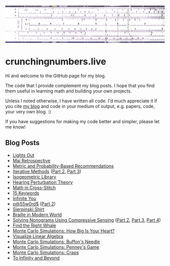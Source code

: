 ![crunchingnumbers.live](banner.png?raw=true)

# crunchingnumbers.live
Hi and welcome to the GitHub page for my blog.

The code that I provide complement my blog posts. I hope that you find them useful in learning math and building your own projects.

Unless I noted otherwise, I have written all code. I'd much appreciate it if you cite [my blog](https://crunchingnumbers.live) and code in your medium of output, e.g. papers, code, your very own blog. :)

If you have suggestions for making my code better and simpler, please let me know!

## Blog Posts
- [Lights Out](https://crunchingnumbers.live/2018/04/07/lights-out/)
- [Mai Retrospective](https://crunchingnumbers.live/2018/03/25/mai-retrospective/)
- [Metric and Probability-Based Recommendations](https://crunchingnumbers.live/2017/09/15/metric-and-probability-based-recommendations/)
- [Iterative Methods](https://crunchingnumbers.live/2017/07/01/iterative-methods-part-1/) ([Part 2](https://crunchingnumbers.live/2017/07/09/iterative-methods-part-2/), [Part 3](https://crunchingnumbers.live/2017/09/08/iterative-methods-part-3/))
- [Isogeometric Library](https://crunchingnumbers.live/2017/06/27/isogeometric-analysis-library/)
- [Hearing Perturbation Theory](https://crunchingnumbers.live/2017/06/23/hearing-perturbation-theory/)
- [Math in Cross-Stitch](https://crunchingnumbers.live/2017/06/11/math-in-cross-stitch/)
- [15 Keywords](https://crunchingnumbers.live/2017/04/01/15-keywords/)
- [Infinite You](https://crunchingnumbers.live/2017/02/06/infinite-you/)
- [p@55w0rd$](https://crunchingnumbers.live/2016/11/18/passwords-part-1/) ([Part 2](https://crunchingnumbers.live/2016/12/03/passwords-part-2/))
- [Sierpinski Shirt](https://crunchingnumbers.live/2016/11/13/sierpinski-shirt/)
- [Braille in Modern World](https://crunchingnumbers.live/2016/06/07/braille-in-modern-world/)
- [Solving Nonograms Using Compressive Sensing](https://crunchingnumbers.live/2016/02/20/solving-nonograms-with-compressive-sensing-part-1/) ([Part 2](https://crunchingnumbers.live/2016/02/28/solving-nonograms-with-compressive-sensing-part-2/), [Part 3](https://crunchingnumbers.live/2016/03/16/solving-nonograms-with-compressive-sensing-part-3/), [Part 4](https://crunchingnumbers.live/2016/03/24/solving-nonograms-with-compressive-sensing-part-4/))
- [Find the Right Whale](https://crunchingnumbers.live/2016/02/09/find-the-right-whale/)
- [Monte Carlo Simulations: How Big Is Your Heart?](https://crunchingnumbers.live/2016/02/05/monte-carlo-simulations-how-big-is-your-heart/)
- [Visualize Linear Algebra](https://crunchingnumbers.live/2016/02/03/visualize-linear-algebra/)
- [Monte Carlo Simulations: Buffon's Needle](https://crunchingnumbers.live/2016/02/01/monte-carlo-simulations-buffons-needle/)
- [Monte Carlo Simulations: Penney's Game](https://crunchingnumbers.live/2016/01/28/monte-carlo-simulations-penneys-game/)
- [Monte Carlo Simulations: Craps](https://crunchingnumbers.live/2016/01/24/monte-carlo-simulations-craps/)
- [To Infinity and Beyond](https://crunchingnumbers.live/2016/01/22/to-infinity-and-beyond/)
